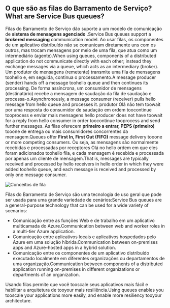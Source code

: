 ## <a name="what-are-service-bus-queues"></a><span data-ttu-id="a4ed5-101">O que são as filas do Barramento de Serviço?</span><span class="sxs-lookup"><span data-stu-id="a4ed5-101">What are Service Bus queues?</span></span>
<span data-ttu-id="a4ed5-102">Filas do Barramento de Serviço dão suporte a um modelo de comunicação de **sistema de mensagens agenciado** .</span><span class="sxs-lookup"><span data-stu-id="a4ed5-102">Service Bus queues support a **brokered messaging** communication model.</span></span> <span data-ttu-id="a4ed5-103">Ao usar filas, os componentes de um aplicativo distribuído não se comunicam diretamente uns com os outros, mas trocam mensagens por meio de uma fila, que atua como um intermediário (agente).</span><span class="sxs-lookup"><span data-stu-id="a4ed5-103">When using queues, components of a distributed application do not communicate directly with each other; instead they exchange messages via a queue, which acts as an intermediary (broker).</span></span> <span data-ttu-id="a4ed5-104">Um produtor de mensagens (remetente) transmite uma fila de mensagens toohello e, em seguida, continua o processamento.</span><span class="sxs-lookup"><span data-stu-id="a4ed5-104">A message producer (sender) hands off a message toohello queue and then continues its processing.</span></span> <span data-ttu-id="a4ed5-105">De forma assíncrona, um consumidor de mensagens (destinatário) recebe a mensagem de saudação da fila de saudação e processa-o.</span><span class="sxs-lookup"><span data-stu-id="a4ed5-105">Asynchronously, a message consumer (receiver) pulls hello message from hello queue and processes it.</span></span> <span data-ttu-id="a4ed5-106">produtor Olá não tem toowait por uma resposta do consumidor de saudação em ordem toocontinue tooprocess e enviar mais mensagens.</span><span class="sxs-lookup"><span data-stu-id="a4ed5-106">hello producer does not have toowait for a reply from hello consumer in order toocontinue tooprocess and send further messages.</span></span> <span data-ttu-id="a4ed5-107">As filas oferecem **primeiro a entrar, PEPS (primeiro)** tooone de entrega ou mais consumidores concorrentes da mensagem.</span><span class="sxs-lookup"><span data-stu-id="a4ed5-107">Queues offer **First In, First Out (FIFO)** message delivery tooone or more competing consumers.</span></span> <span data-ttu-id="a4ed5-108">Ou seja, as mensagens são normalmente recebidas e processadas por receptores Olá no hello ordem em que eles foram adicionados toohello fila, e cada mensagem é recebida e processada por apenas um cliente de mensagem.</span><span class="sxs-lookup"><span data-stu-id="a4ed5-108">That is, messages are typically received and processed by hello receivers in hello order in which they were added toohello queue, and each message is received and processed by only one message consumer.</span></span>

![Conceitos de fila](./media/howto-service-bus-queues/sb-queues-08.png)

<span data-ttu-id="a4ed5-110">Filas do Barramento de Serviço são uma tecnologia de uso geral que pode ser usada para uma grande variedade de cenários:</span><span class="sxs-lookup"><span data-stu-id="a4ed5-110">Service Bus queues are a general-purpose technology that can be used for a wide variety of scenarios:</span></span>

* <span data-ttu-id="a4ed5-111">Comunicação entre as funções Web e de trabalho em um aplicativo multicamada do Azure.</span><span class="sxs-lookup"><span data-stu-id="a4ed5-111">Communication between web and worker roles in a multi-tier Azure application.</span></span>
* <span data-ttu-id="a4ed5-112">Comunicação entre aplicativos locais e aplicativos hospedados pelo Azure em uma solução híbrida.</span><span class="sxs-lookup"><span data-stu-id="a4ed5-112">Communication between on-premises apps and Azure-hosted apps in a hybrid solution.</span></span>
* <span data-ttu-id="a4ed5-113">Comunicação entre os componentes de um aplicativo distribuído executado localmente em diferentes organizações ou departamentos de uma organização.</span><span class="sxs-lookup"><span data-stu-id="a4ed5-113">Communication between components of a distributed application running on-premises in different organizations or departments of an organization.</span></span>

<span data-ttu-id="a4ed5-114">Usando filas permite que você tooscale seus aplicativos mais fácil e habilitar a arquitetura de tooyour mais resiliência.</span><span class="sxs-lookup"><span data-stu-id="a4ed5-114">Using queues enables you tooscale your applications more easily, and enable more resiliency tooyour architecture.</span></span>


